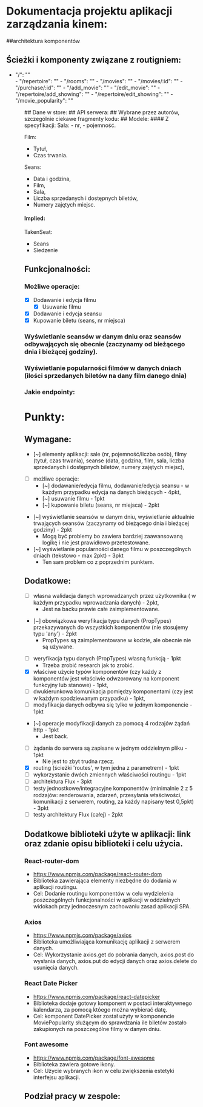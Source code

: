 # Dokumentacja projektu aplikacji zarządzania kinem:

##architektura komponentów
<!--TO DO-->
## Ścieżki i komponenty związane z routigniem:
<ul>
    <li>
        "/": "<HomePage/>" 
    </li>
- "/repertoire": "<Repertoire/>"
- "/rooms": "<ScreeningRoomsList/>"
- "/movies": "<MovieList/>"
- "/movies/:id": "<MovieDetails/>"
- "/purchase/:id": "<Purchase/>"
- "/add_movie": "<AddMovie/>"
- "/edit_movie": "<EditMovie/>"
- "/repertoire/add_showing": "<AddShowing/>"
- "/repertoire/edit_showing": "<EditShowings/>"
- "/movie_popularity": "<MoviePopularity/>"
<ul>
## Dane w store:
<!-- TODO  -->
## API serwera:
<!-- TODO  -->
## Wybrane przez autorów, szczególnie ciekawe fragmenty kodu:
<!-- TODO  -->
## Modele:
#### Z specyfikacji:
Sala:
- nr,
- pojemność.

Film:
- Tytuł,
- Czas trwania.

Seans:
- Data i godzina,
- Film,
- Sala,
- Liczba sprzedanych i dostępnych biletów,
- Numery zajętych miejsc.
#### Implied:
TakenSeat:
- Seans
- Siedzenie

## Funkcjonalności:
### Możliwe operacje:
- [x] Dodawanie i edycja filmu
    - [x] Usuwanie filmu
- [x] Dodawanie i edycja seansu
- [x] Kupowanie biletu (seans, nr miejsca)
###  Wyświetlanie seansów w danym dniu oraz seansów odbywających się obecnie (zaczynamy od bieżącego dnia i bieżącej godziny).
### Wyświetlanie popularności filmów w danych dniach (ilości sprzedanych biletów na dany film danego dnia)
<!-- TODO rozszerzyć i wyjaśnić co znaczy ten punkt -->


### Jakie endpointy:

# Punkty:
## Wymagane:
- [~] elementy aplikacji: sale (nr, pojemność/liczba osób), filmy (tytuł, czas trwania), seanse (data, godzina, film, sala, liczba sprzedanych i dostępnych biletów, numery zajętych miejsc),
- [ ] możliwe operacje:
    - [~] dodawanie/edycja filmu, dodawanie/edycja seansu - w każdym przypadku edycja na danych bieżących - 4pkt,
    - [~] usuwanie filmu - 1pkt
    - [~] kupowanie biletu (seans, nr miejsca) - 2pkt
- [~] wyświetlanie seansów w danym dniu, wyświetlanie aktualnie trwających seansów (zaczynamy od bieżącego dnia i bieżącej godziny) - 2pkt
    - Mogą być problemy bo zawiera bardziej zaawansowaną logikę i nie jest prawidłowo przetestowane.
- [~] wyświetlanie popularności danego filmu w poszczególnych dniach (tekstowo - max 2pkt) - 3pkt
    - Ten sam problem co z poprzednim punktem.
## Dodatkowe:
- [ ] własna walidacja danych wprowadzanych przez użytkownika ( w każdym przypadku wprowadzania danych) - 2pkt,
    - Jest na backu prawie całe zaimplementowane.
- [~] obowiązkowa weryfikacja typu danych (PropTypes) przekazywanych do wszystkich komponentów (nie stosujemy typu 'any') - 2pkt
    - PropTypes są zaimplementowane w kodzie, ale obecnie nie są używane.
- [ ] weryfikacja typu danych (PropTypes) własną funkcją - 1pkt
    - Trzeba zrobić research jak to zrobić.
- [x] właściwe użycie typów komponentów (czy każdy z komponentów jest właściwie odwzorowany na komponent funkcyjny lub stanowe) - 1pkt,
- [ ] dwukierunkowa komunikacja pomiędzy komponentami (czy jest w każdym spodziewanym przypadku) - 1pkt,
- [ ] modyfikacja danych odbywa się tylko w jednym komponencie - 1pkt
- [~] operacje modyfikacji danych za pomocą 4 rodzajów żądań http - 1pkt
    - Jest back.
- [ ] żądania do serwera są zapisane w jednym oddzielnym pliku - 1pkt
    - Nie jest to zbyt trudna rzecz.
- [x] routing (ścieżki 'routes', w tym jedna z parametrem) - 1pkt
- [ ] wykorzystanie dwóch zmiennych właściwości routingu - 1pkt
- [ ] architektura Flux - 3pkt
- [ ] testy jednostkowe/integracyjne komponentów (minimalnie 2 z 5 rodzajów:  renderowania, zdarzeń, przesyłania właściwości, komunikacji z serwerem, routing, za każdy napisany test 0,5pkt) - 3pkt
- [ ] testy architektury Flux (całej) - 2pkt

## Dodatkowe biblioteki użyte w aplikacji: link oraz zdanie opisu biblioteki i celu użycia.
### React-router-dom
- https://www.npmjs.com/package/react-router-dom
- Biblioteka zawierająca elementy niezbędne do dodania w aplikacji routingu.
- Cel: Dodanie routingu komponentów w celu wydzielenia poszczególnych funkcjonalności w aplikacji w oddzielnych widokach przy jednoczesnym zachowaniu zasad aplikacji SPA.
### Axios
- https://www.npmjs.com/package/axios
- Biblioteka umożliwiająca komunikację aplikacji z serwerem danych.
- Cel: Wykorzystanie axios.get do pobrania danych, axios.post do wysłania danych, axios.put do edycji danych oraz axios.delete do usunięcia danych.
### React Date Picker
- https://www.npmjs.com/package/react-datepicker
- Biblioteka dodaje gotowy komponent w postaci interaktywnego kalendarza, za pomocą któego można wybierać datę.
- Cel: komponent DatePicker został użyty w komponencie MoviePopularity służącym do sprawdzania ile biletów zostało zakupionych na poszczególne filmy w danym dniu.
### Font awesome
- https://www.npmjs.com/package/font-awesome
- Biblioteka zawiera gotowe ikony.
- Cel: Użycie wybranych ikon w celu zwiększenia estetyki interfejsu aplikacji.
## Podział pracy w zespole:
<!-- TODO  -->
